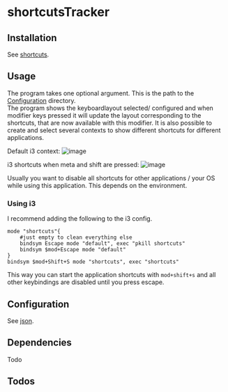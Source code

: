 # shortcutsTracker

## Installation
See [shortcuts](./shortcuts/README.md).

## Usage
The program takes one optional argument. This is the path to the [Configuration](#Configuration) directory.  
The program shows the keyboardlayout selected/ configured and when modifier keys pressed it will update the layout corresponding to the shortcuts, that are now available with this modifier.
It is also possible to create and select several contexts to show different shortcuts for different applications.

Default i3 context:
![image](https://github.com/Len101218/shortcutsTracker/assets/105433861/9b4c8700-3fd3-4d95-a5ef-aa40b977ddc8)

i3 shortcuts when meta and shift are pressed:
![image](https://github.com/Len101218/shortcutsTracker/assets/105433861/20dd86c0-ab38-4291-a9db-e9584c09cafd)

Usually you want to disable all shortcuts for other applications / your OS while using this application.
This depends on the environment.

### Using i3
I recommend adding the following to the i3 config.  
```
mode "shortcuts"{  
    #just empty to clean everything else 
    bindsym Escape mode "default", exec "pkill shortcuts"  
    bindsym $mod+Escape mode "default"  
}  
bindsym $mod+Shift+S mode "shortcuts", exec "shortcuts"  
```
This way you can start the application shortcuts with `mod+shift+s` and all other keybindings are disabled until you press escape.


## Configuration
<a name="Configuration"></a>
See [json](./json/README.md).

## Dependencies
Todo

## Todos
